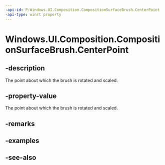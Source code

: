 ```yaml
---
-api-id: P:Windows.UI.Composition.CompositionSurfaceBrush.CenterPoint
-api-type: winrt property
---
```


<!-- Property syntax
public Windows.Foundation.Numerics.Vector2 CenterPoint { get;  set; }
-->

# Windows.UI.Composition.CompositionSurfaceBrush.CenterPoint

## -description
The point about which the brush is rotated and scaled.



## -property-value
The point about which the brush is rotated and scaled.

## -remarks

## -examples

## -see-also
